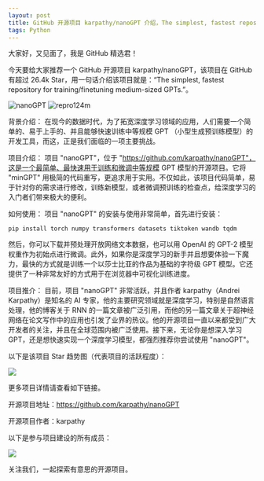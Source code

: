 ```yaml
---
layout: post
title: GitHub 开源项目 karpathy/nanoGPT 介绍，The simplest, fastest repository for training/finetuning medium-sized GPTs.
tags: Python
---
```


大家好，又见面了，我是 GitHub 精选君！

今天要给大家推荐一个 GitHub 开源项目 karpathy/nanoGPT，该项目在 GitHub 有超过 26.4k Star，用一句话介绍该项目就是：“The simplest, fastest repository for training/finetuning medium-sized GPTs.”。


![nanoGPT](https://raw.githubusercontent.com/karpathy/nanoGPT/master/assets/nanogpt.jpg)
![repro124m](https://raw.githubusercontent.com/karpathy/nanoGPT/master/assets/gpt2_124M_loss.png)



背景介绍：
在现今的数据时代，为了拓宽深度学习领域的应用，人们需要一个简单的、易于上手的、并且能够快速训练中等规模 GPT （小型生成预训练模型）的开发工具，而这，正是我们面临的一项主要挑战。

项目介绍：
项目 "nanoGPT"，位于 "https://github.com/karpathy/nanoGPT"，这是一个最简单、最快速用于训练和微调中等规模 GPT 模型的开源项目。它将 "minGPT" 用极简的代码重写，更追求用于实用。不仅如此，该项目代码简单，易于针对你的需求进行修改，训练新模型，或者微调预训练的检查点，给深度学习的入门者们带来极大的便利。

如何使用：
项目 "nanoGPT" 的安装与使用非常简单，首先进行安装：

```
pip install torch numpy transformers datasets tiktoken wandb tqdm
```

然后，你可以下载并预处理开放网络文本数据，也可以用 OpenAI 的 GPT-2 模型权重作为初始点进行微调。此外，如果你是深度学习的新手并且想要体验一下魔力，最快的方式就是训练一个以莎士比亚的作品为基础的字符级 GPT 模型。它还提供了一种非常友好的方式用于在浏览器中可视化训练进度。

项目推介：
目前，项目 "nanoGPT" 非常活跃，并且作者 karpathy（Andrei Karpathy）是知名的 AI 专家，他的主要研究领域就是深度学习，特别是自然语言处理，他的博客关于 RNN 的一篇文章被广泛引用，而他的另一篇文章关于超神经网络在论文写作中的应用也引发了业界的热议。他的开源项目一直以来都受到广大开发者的关注，并且在全球范围内被广泛使用。接下来，无论你是想深入学习 GPT，还是想快速实现一个深度学习模型，都强烈推荐你尝试使用 "nanoGPT"。


以下是该项目 Star 趋势图（代表项目的活跃程度）：

![](https://api.star-history.com/svg?repos=karpathy/nanoGPT&type=Timeline)

更多项目详情请查看如下链接。

开源项目地址：https://github.com/karpathy/nanoGPT 

开源项目作者：karpathy

以下是参与项目建设的所有成员：

![](https://contrib.rocks/image?repo=karpathy/nanoGPT)

关注我们，一起探索有意思的开源项目。

